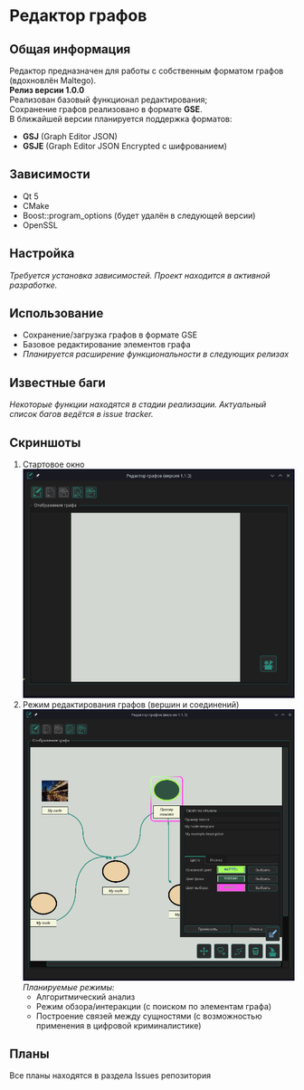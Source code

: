 # Редактор графов

## Общая информация
Редактор предназначен для работы с собственным форматом графов (вдохновлён Maltego).  
**Релиз версии 1.0.0**  
Реализован базовый функционал редактирования;  
Сохранение графов реализовано в формате **GSE**.  
В ближайшей версии планируется поддержка форматов:
- **GSJ** (Graph Editor JSON)
- **GSJE** (Graph Editor JSON Encrypted с шифрованием)

## Зависимости
- Qt 5
- CMake
- Boost::program_options (будет удалён в следующей версии)
- OpenSSL

## Настройка
_Требуется установка зависимостей. Проект находится в активной разработке._

## Использование
- Сохранение/загрузка графов в формате GSE
- Базовое редактирование элементов графа
- _Планируется расширение функциональности в следующих релизах_

## Известные баги
_Некоторые функции находятся в стадии реализации. Актуальный список багов ведётся в issue tracker._

## Скриншоты
1. Стартовое окно  
![Старовое окно](./DATA/readme/start.png)
2. Режим редактирования графов (вершин и соединений)  
![Процесс редактирования графа](./DATA/readme/editmode.png)
   _Планируемые режимы:_
   - Алгоритмический анализ
   - Режим обзора/интеракции (с поиском по элементам графа)
   - Построение связей между сущностями (с возможностью применения в цифровой криминалистике)

## Планы
Все планы находятся в раздела Issues репозитория